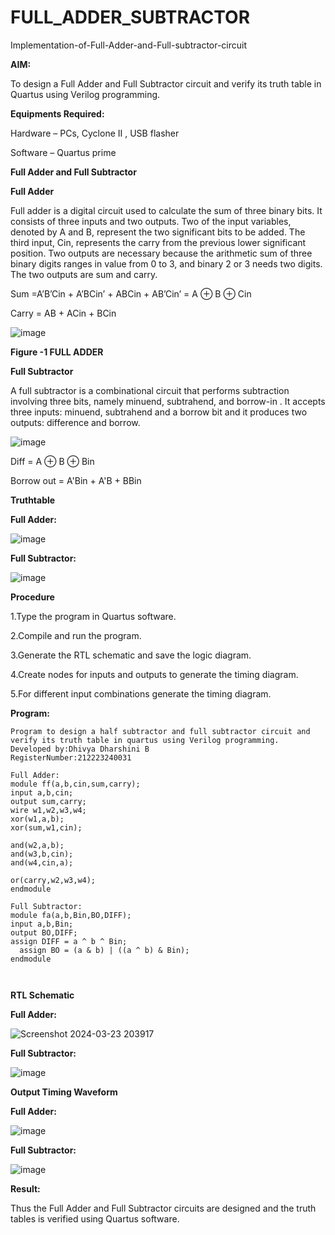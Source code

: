 # FULL_ADDER_SUBTRACTOR

Implementation-of-Full-Adder-and-Full-subtractor-circuit

**AIM:**

To design a Full Adder and Full Subtractor circuit and verify its truth table in Quartus using Verilog programming.

**Equipments Required:**

Hardware – PCs, Cyclone II , USB flasher

Software – Quartus prime

**Full Adder and Full Subtractor**

**Full Adder**

Full adder is a digital circuit used to calculate the sum of three binary bits. It consists of three inputs and two outputs. Two of the input variables, denoted by A and B, represent the two significant bits to be added. The third input, Cin, represents the carry from the previous lower significant position. Two outputs are necessary because the arithmetic sum of three binary digits ranges in value from 0 to 3, and binary 2 or 3 needs two digits. The two outputs are sum and carry.

Sum =A’B’Cin + A’BCin’ + ABCin + AB’Cin’ = A ⊕ B ⊕ Cin 

Carry = AB + ACin + BCin

![image](https://github.com/naavaneetha/FULL_ADDER_SUBTRACTOR/assets/154305477/0f30ba51-5ffb-4198-845f-18e054f675e7)

**Figure -1 FULL ADDER**

**Full Subtractor**

A full subtractor is a combinational circuit that performs subtraction involving three bits, namely minuend, subtrahend, and borrow-in . It accepts three inputs: minuend, subtrahend and a borrow bit and it produces two outputs: difference and borrow.

![image](https://github.com/naavaneetha/FULL_ADDER_SUBTRACTOR/assets/154305477/02b24f51-ab51-4304-9ad6-7b81ffc1ead5)

Diff = A ⊕ B ⊕ Bin 

Borrow out = A'Bin + A'B + BBin

**Truthtable**



**Full Adder:**



![image](https://github.com/dhivyadharshini2006/FULL_ADDER_SUBTRACTOR/assets/144979490/d0bba8f3-9dbd-4d97-b357-71daf645f363)



**Full Subtractor:**


![image](https://github.com/dhivyadharshini2006/FULL_ADDER_SUBTRACTOR/assets/144979490/095e9946-52b2-46bd-b46e-130ced85eb8f)


**Procedure**

1.Type the program in Quartus software.

2.Compile and run the program.

3.Generate the RTL schematic and save the logic diagram.

4.Create nodes for inputs and outputs to generate the timing diagram.

5.For different input combinations generate the timing diagram.

**Program:**
```
Program to design a half subtractor and full subtractor circuit and verify its truth table in quartus using Verilog programming.
Developed by:Dhivya Dharshini B
RegisterNumber:212223240031

Full Adder:
module ff(a,b,cin,sum,carry);
input a,b,cin;
output sum,carry;
wire w1,w2,w3,w4;       
xor(w1,a,b);
xor(sum,w1,cin);        

and(w2,a,b);
and(w3,b,cin);
and(w4,cin,a);

or(carry,w2,w3,w4);
endmodule

Full Subtractor:
module fa(a,b,Bin,BO,DIFF);
input a,b,Bin;
output BO,DIFF;
assign DIFF = a ^ b ^ Bin;
  assign BO = (a & b) | ((a ^ b) & Bin);
endmodule



```
**RTL Schematic**




**Full Adder:**


![Screenshot 2024-03-23 203917](https://github.com/dhivyadharshini2006/FULL_ADDER_SUBTRACTOR/assets/144979490/1893145e-1285-438d-883e-d521fa4e0bfd)


**Full Subtractor:**




![image](https://github.com/dhivyadharshini2006/FULL_ADDER_SUBTRACTOR/assets/144979490/05b6dcd5-cbe5-4b5f-a8a9-3a69090a97d4)


**Output Timing Waveform**






**Full Adder:**



![image](https://github.com/dhivyadharshini2006/FULL_ADDER_SUBTRACTOR/assets/144979490/6d65dde2-1573-48c9-ad18-02ec5f1e7935)



**Full Subtractor:**


![image](https://github.com/dhivyadharshini2006/FULL_ADDER_SUBTRACTOR/assets/144979490/baefd6fe-33ff-47cb-9d4a-2d26a8213782)

**Result:**

Thus the Full Adder and Full Subtractor circuits are designed and the truth tables is verified using Quartus software.



